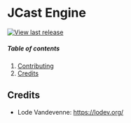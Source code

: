 # JCast Engine

[![View last release](https://img.shields.io/badge/version-v0.0.1-informational.svg)](https://github.com/edgaralexanderfr/jcast/releases/tag/v0.0.1)

##### Table of contents
1. [Contributing](CONTRIBUTING.md)
2. [Credits](#credits)

<a name="credits"></a>
## Credits

- Lode Vandevenne: https://lodev.org/
